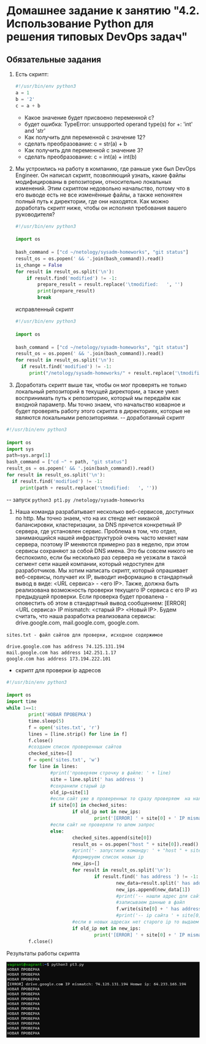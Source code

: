 # Домашнее задание к занятию "4.2. Использование Python для решения типовых DevOps задач"

## Обязательные задания

1. Есть скрипт:
	```python
    #!/usr/bin/env python3
	a = 1
	b = '2'
	c = a + b
	```
	* Какое значение будет присвоено переменной c?
	- будет ошибка: TypeError: unsupported operand type(s) for +: 'int' and 'str'
	* Как получить для переменной c значение 12?
	- сделать преобразование: c = str(a) + b
	* Как получить для переменной c значение 3?
	- сделать преобразование: c =  int(a) +  int(b)

1. Мы устроились на работу в компанию, где раньше уже был DevOps Engineer. 
Он написал скрипт, позволяющий узнать, какие файлы модифицированы в репозитории, относительно локальных изменений. 
Этим скриптом недовольно начальство, потому что в его выводе есть не все изменённые файлы, а также непонятен полный путь к директории, 
где они находятся. Как можно доработать скрипт ниже, чтобы он исполнял требования вашего руководителя?

	```python
    #!/usr/bin/env python3

    import os

	bash_command = ["cd ~/netology/sysadm-homeworks", "git status"]
	result_os = os.popen(' && '.join(bash_command)).read()
    is_change = False
	for result in result_os.split('\n'):
        if result.find('modified') != -1:
            prepare_result = result.replace('\tmodified:   ', '')
            print(prepare_result)
            break

	```
	
	исправленный скрипт
	```python
	#!/usr/bin/env python3

	import os

	bash_command = ["cd ~/netology/sysadm-homeworks", "git status"]
	result_os = os.popen(' && '.join(bash_command)).read()
	for result in result_os.split('\n'):
	  if result.find('modified') != -1:
		 print("/netology/sysadm-homeworks/" + result.replace('\tmodified:   ', ''))
	```

1. Доработать скрипт выше так, чтобы он мог проверять не только локальный репозиторий в текущей директории, 
а также умел воспринимать путь к репозиторию, который мы передаём как входной параметр. 
Мы точно знаем, что начальство коварное и будет проверять работу этого скрипта в директориях, которые не являются локальными репозиториями.
-- доработанный скрипт
```python
#!/usr/bin/env python3

import os
import sys
path=sys.argv[1]
bash_command = ["cd ~" + path, "git status"]
result_os = os.popen(' && '.join(bash_command)).read()
for result in result_os.split('\n'):
  if result.find('modified') != -1:
     print(path + result.replace('\tmodified:   ', ''))
```
-- запуск `python3 pt1.py /netology/sysadm-homeworks`


1. Наша команда разрабатывает несколько веб-сервисов, доступных по http. 
Мы точно знаем, что на их стенде нет никакой балансировки, кластеризации, за DNS прячется конкретный IP сервера, где установлен сервис. 
Проблема в том, что отдел, занимающийся нашей инфраструктурой очень часто меняет нам сервера, 
поэтому IP меняются примерно раз в неделю, при этом сервисы сохраняют за собой DNS имена. 
Это бы совсем никого не беспокоило, если бы несколько раз сервера не уезжали в такой сегмент сети нашей компании, 
который недоступен для разработчиков. Мы хотим написать скрипт, который опрашивает веб-сервисы, получает их IP, 
выводит информацию в стандартный вывод в виде: <URL сервиса> - <его IP>. 
Также, должна быть реализована возможность проверки текущего IP сервиса c его IP из предыдущей проверки. 
Если проверка будет провалена - оповестить об этом в стандартный вывод сообщением: [ERROR] <URL сервиса> IP mismatch: <старый IP> <Новый IP>. 
Будем считать, что наша разработка реализовала сервисы: drive.google.com, mail.google.com, google.com.

`sites.txt - файл сайтов для проверки, исходное содержимое`
```
drive.google.com has address 74.125.131.194
mail.google.com has address 142.251.1.17
google.com has address 173.194.222.101
```
- скрипт для проверки ip адресов

```python
#!/usr/bin/env python3

import os
import time
while 1==1:
        print('НОВАЯ ПРОВЕРКА')
        time.sleep(5)
        f = open('sites.txt', 'r')
        lines = [line.strip() for line in f]
        f.close()
        #создаем список проверенных сайтов
        checked_sites=[]
        f = open('sites.txt', 'w')
        for line in lines:
                #print('проверяем строчку в файле: ' + line)
                site = line.split(' has address ')
                #сохранили старый ip
                old_ip=site[1]
                #если сайт уже в проверенных то сразу проверяем  на наличие ip
                if site[0] in checked_sites:
                        if old_ip not in new_ips:
                                print('[ERROR] ' + site[0] + ' IP mismatch: ' + old_ip + ' Новые ip: ' + ' && '.join(new_ips))
                #если сайт не проверяли то шлем запрос
                else:
                        checked_sites.append(site[0])
                        result_os = os.popen("host " + site[0]).read()
                        #print('- запустили команду: ' + "host " + site[0])
                        #формируем список новых ip
                        new_ips=[]
                        for result in result_os.split('\n'):
                                if result.find(' has address ') != -1:
                                        new_data=result.split(' has address ')
                                        new_ips.append(new_data[1])
                                        #print('-- нашли адрес для сайта: ' + site[0] + ' ' + new_data[1])
                                        #записываем данные в файл
                                        f.write(site[0] + ' has address ' + new_data[1] + '\n')
                                        #print('-- ip сайта ' + site[0] + ' - ' + new_data[1])
                        #если в новых адресах нет старого ip то выдаем сообщение что ip изменен
						if old_ip not in new_ips:
                                print('[ERROR] ' + site[0] + ' IP mismatch: ' + old_ip + ' Новые ip: ' + ' && '.join(new_ips))
        f.close()
```
Результаты работы скрипта

![Скриншот](img/4-2/результаты%20проверки%20ip%20адресов.png)